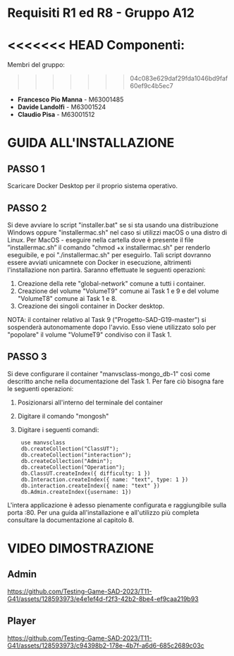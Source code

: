 # Requisiti R1 ed R8 - Gruppo A12
<<<<<<< HEAD
Componenti:
=======
Membri del gruppo:
>>>>>>> 04c083e629daf29fda1046bd9faf60ef9c4b5ec7
- **Francesco Pio Manna** - M63001485
- **Davide Landolfi** - M63001524
- **Claudio Pisa** - M63001512

# GUIDA ALL'INSTALLAZIONE

## PASSO 1
Scaricare Docker Desktop per il proprio sistema operativo.

## PASSO 2
Si deve avviare lo script "installer.bat" se si sta usando una distribuzione Windows oppure "installermac.sh" nel caso si utilizzi macOS o una distro di Linux.
Per MacOS - eseguire nella cartella dove è presente il file ”installermac.sh” il comando "chmod +x installermac.sh" per renderlo eseguibile, e poi "./installermac.sh" per eseguirlo.
Tali script dovranno essere avviati unicamnete con Docker in esecuzione, altrimenti l'installazione non partirà. Saranno effettuate le seguenti operazioni:
1) Creazione della rete "global-network" comune a tutti i container.
2) Creazione del volume "VolumeT9" comune ai Task 1 e 9 e del volume "VolumeT8" comune ai Task 1 e 8.
3) Creazione dei singoli container in Docker desktop.

NOTA: il container relativo al Task 9 ("Progetto-SAD-G19-master") si sospenderà autonomamente dopo l'avvio. Esso viene utilizzato solo per "popolare" il volume "VolumeT9" condiviso con il Task 1.

## PASSO 3
Si deve configurare il container "manvsclass-mongo_db-1" così come descritto anche nella documentazione del Task 1.
Per fare ciò bisogna fare le seguenti operazioni:
1) Posizionarsi all'interno del terminale del container
2) Digitare il comando "mongosh"
3) Digitare i seguenti comandi:

        use manvsclass
        db.createCollection("ClassUT");
        db.createCollection("interaction");
        db.createCollection("Admin");
        db.createCollection("Operation");
        db.ClassUT.createIndex({ difficulty: 1 })
        db.Interaction.createIndex({ name: "text", type: 1 })
        db.interaction.createIndex({ name: "text" })
        db.Admin.createIndex({username: 1})

L'intera applicazione è adesso pienamente configurata e raggiungibile sulla porta :80. Per una guida all'installazione e all'utilizzo più completa consultare la documentazione al capitolo 8.

# VIDEO DIMOSTRAZIONE
## Admin



https://github.com/Testing-Game-SAD-2023/T11-G41/assets/128593973/e4e1ef4d-f2f3-42b2-8be4-ef9caa219b93



## Player



https://github.com/Testing-Game-SAD-2023/T11-G41/assets/128593973/c94398b2-178e-4b7f-a6d6-685c2689c03c

